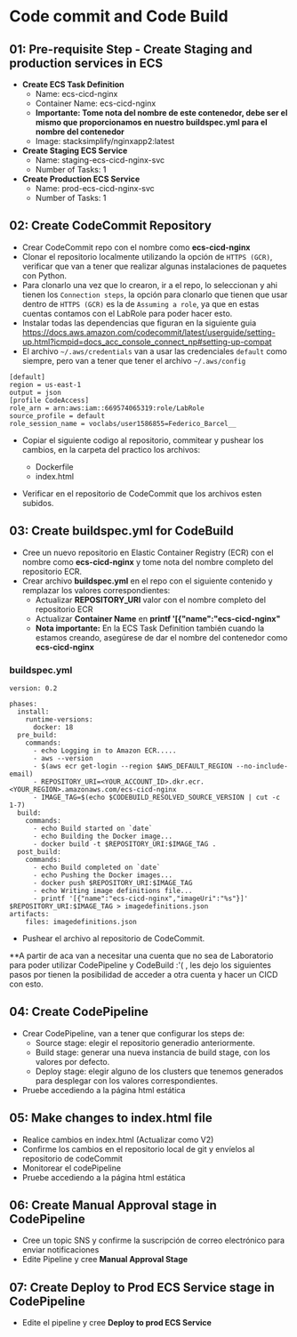 # Code commit and Code Build 


## 01: Pre-requisite Step - Create Staging and production services in ECS
- **Create ECS Task Definition**
  - Name: ecs-cicd-nginx 
  - Container Name: ecs-cicd-nginx  
  - **Importante: Tome nota del nombre de este contenedor, debe ser el mismo que proporcionamos en nuestro buildspec.yml para el nombre del contenedor**
  - Image: stacksimplify/nginxapp2:latest
- **Create Staging ECS Service**
  - Name: staging-ecs-cicd-nginx-svc
  - Number of Tasks: 1
- **Create Production ECS Service**
  - Name: prod-ecs-cicd-nginx-svc
  - Number of Tasks: 1  


## 02: Create CodeCommit Repository
- Crear CodeCommit repo con el nombre como **ecs-cicd-nginx**
- Clonar el repositorio localmente utilizando la opción de `HTTPS (GCR)`, verificar que van a tener que realizar algunas instalaciones de paquetes con Python.
- Para clonarlo una vez que lo crearon, ir a el repo, lo seleccionan y ahi tienen los `Connection steps`, la opción para clonarlo que tienen que usar dentro de `HTTPS (GCR)` es la de `Assuming a role`, ya que en estas cuentas contamos con el LabRole para poder hacer esto.
- Instalar todas las dependencias que figuran en la siguiente guia https://docs.aws.amazon.com/codecommit/latest/userguide/setting-up.html?icmpid=docs_acc_console_connect_np#setting-up-compat
- El archivo `~/.aws/credentials` van a usar las credenciales `default` como siempre, pero van a tener que tener el archivo `~/.aws/config` 
```
[default]
region = us-east-1
output = json
[profile CodeAccess]
role_arn = arn:aws:iam::669574065319:role/LabRole
source_profile = default
role_session_name = voclabs/user1586855=Federico_Barcel__
```
- Copiar el siguiente codigo al repositorio, commitear y pushear los cambios, en la carpeta del practico los archivos:
  - Dockerfile 
  - index.html  

- Verificar en el repositorio de CodeCommit que los archivos esten subidos.

## 03: Create buildspec.yml for CodeBuild
- Cree un nuevo repositorio en Elastic Container Registry (ECR) con el nombre como **ecs-cicd-nginx** y tome nota del nombre completo del repositorio ECR.
- Crear archivo **buildspec.yml** en el repo con el siguiente contenido y remplazar los valores correspondientes:
   - Actualizar **REPOSITORY_URI** 
valor con el nombre completo del repositorio ECR
   - Actualizar **Container Name** en **printf '[{"name":"ecs-cicd-nginx"**
   - **Nota importante:** En la ECS Task Definition también cuando la estamos creando, asegúrese de dar el nombre del contenedor como **ecs-cicd-nginx**

### buildspec.yml

```
version: 0.2

phases:
  install:
    runtime-versions:
      docker: 18       
  pre_build:
    commands:
      - echo Logging in to Amazon ECR.....
      - aws --version
      - $(aws ecr get-login --region $AWS_DEFAULT_REGION --no-include-email)
      - REPOSITORY_URI=<YOUR_ACCOUNT_ID>.dkr.ecr.<YOUR_REGION>.amazonaws.com/ecs-cicd-nginx
      - IMAGE_TAG=$(echo $CODEBUILD_RESOLVED_SOURCE_VERSION | cut -c 1-7)
  build:
    commands:
      - echo Build started on `date`
      - echo Building the Docker image...
      - docker build -t $REPOSITORY_URI:$IMAGE_TAG .
  post_build:
    commands:
      - echo Build completed on `date`
      - echo Pushing the Docker images...
      - docker push $REPOSITORY_URI:$IMAGE_TAG
      - echo Writing image definitions file...
      - printf '[{"name":"ecs-cicd-nginx","imageUri":"%s"}]' $REPOSITORY_URI:$IMAGE_TAG > imagedefinitions.json
artifacts:
    files: imagedefinitions.json
```
-  Pushear el archivo al repositorio de CodeCommit.

**A partir de aca van a necesitar una cuenta que no sea de Laboratorio para poder utilizar CodePipeline y CodeBuild :'( , les dejo los siguientes pasos por tienen la posibilidad de acceder a otra cuenta y hacer un CICD con esto.

## 04: Create CodePipeline 
- Crear CodePipeline, van a tener que configurar los steps de:
  - Source stage: elegir el repositorio generadio anteriormente.
  - Build stage: generar una nueva instancia de build stage, con los valores por defecto.
  - Deploy stage: elegir alguno de los clusters que tenemos generados para desplegar con los valores correspondientes.
- Pruebe accediendo a la página html estática

## 05: Make changes to index.html file
- Realice cambios en index.html (Actualizar como V2)
- Confirme los cambios en el repositorio local de git y envíelos al repositorio de codeCommit
- Monitorear el codePipeline
- Pruebe accediendo a la página html estática

## 06: Create Manual Approval stage in CodePipeline
- Cree un topic SNS y confirme la suscripción de correo electrónico para enviar notificaciones
- Edite Pipeline y cree **Manual Approval Stage**


## 07: Create Deploy to Prod ECS Service stage in CodePipeline
- Edite el pipeline y cree **Deploy to prod ECS Service**



